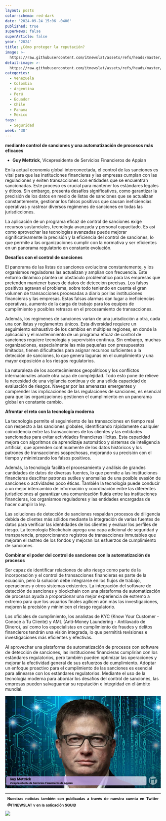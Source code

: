 ```yaml
---
layout: posts
color-schema: red-dark
date: '2024-09-24 15:06 -0400'
published: true
superNews: false
superArticle: false
year: '2024'
title: ¿Cómo proteger la reputación?
image: >-
  https://raw.githubusercontent.com/itnewslat/assets/refs/heads/master/img/540x320/Guy-Mettrick-p.jpg
detail-image: >-
  https://raw.githubusercontent.com/itnewslat/assets/refs/heads/master/img/1024x680/Guy-Mettrick-g.jpg
categories:
  - Venezuela
  - Colombia
  - Argentina
  - Perú
  - Ecuador
  - Chile
  - Panama
  - Mexico
tags:
  - Seguridad
week: '38'
---
```

**mediante control de sanciones y una automatización de procesos más eficaces**

- **Guy Mettrick**, Vicepresidente de Servicios Financieros de Appian

En la actual economía global interconectada, el control de las sanciones es vital para que las instituciones financieras y las empresas cumplan con las regulaciones y eviten transacciones con entidades que se encuentran sancionadas. Este proceso es crucial para mantener los estándares legales y éticos. Sin embargo, presenta desafíos significativos, como garantizar la precisión de los datos en medio de listas de sanciones que se actualizan constantemente, gestionar los falsos positivos que causan ineficiencias operativas y rastrear diversos regímenes de sanciones en todas las jurisdicciones.

La aplicación de un programa eficaz de control de sanciones exige recursos sustanciales, tecnología avanzada y personal capacitado. Es así como aprovechar las tecnologías avanzadas puede mejorar significativamente la precisión y la eficiencia del control de sanciones, lo que permite a las organizaciones cumplir con la normativa y ser eficientes en un panorama regulatorio en constante evolución.

**Desafíos con el control de sanciones**

El panorama de las listas de sanciones evoluciona constantemente, y los organismos reguladores las actualizan y amplían con frecuencia. Este entorno dinámico plantea un obstáculo problemático para las empresas que pretenden mantener bases de datos de detección precisas. Los falsos positivos agravan el problema, sobre todo teniendo en cuenta el gran volumen de transacciones procesadas a diario por las instituciones financieras y las empresas. Estas falsas alarmas dan lugar a ineficiencias operativas, aumento de la carga de trabajo para los equipos de cumplimiento y posibles retrasos en el procesamiento de transacciones.

Además, los regímenes de sanciones varían de una jurisdicción a otra, cada una con listas y reglamentos únicos. Esta diversidad requiere un seguimiento exhaustivo de los cambios en múltiples regiones, en donde la aplicación y el mantenimiento de un programa eficaz de control de sanciones requiere tecnología y supervisión continua. Sin embargo, muchas organizaciones, especialmente las más pequeñas con presupuestos limitados, tienen dificultades para asignar recursos suficientes a la detección de sanciones, lo que genera lagunas en el cumplimiento y una mayor exposición a los riesgos regulatorios.

La naturaleza de los acontecimientos geopolíticos y los conflictos internacionales añade otra capa de complejidad. Todo esto pone de relieve la necesidad de una vigilancia continua y de una sólida capacidad de evaluación de riesgos. Navegar por las amenazas emergentes y comprender las implicaciones de las regulaciones de sanciones, es esencial para que las organizaciones gestionen el cumplimiento en un panorama global en constante cambio.

**Afrontar el reto con la tecnología moderna**

La tecnología permite el seguimiento de las transacciones en tiempo real con respecto a las sanciones globales, identificando rápidamente cualquier coincidencia entre las transacciones de los clientes y las entidades sancionadas para evitar actividades financieras ilícitas. Esta capacidad mejora con algoritmos de aprendizaje automático y sistemas de inteligencia artificial, que aprenden continuamente de los datos históricos y los patrones de transacciones sospechosas, mejorando su precisión con el tiempo y minimizando los falsos positivos.

Además, la tecnología facilita el procesamiento y análisis de grandes cantidades de datos de diversas fuentes, lo que permite a las instituciones financieras descifrar patrones sutiles y anomalías de una posible evasión de sanciones o actividades poco éticas. También la tecnología puede conducir a un mejor intercambio de información y coordinación entre las diferentes jurisdicciones al garantizar una comunicación fluida entre las instituciones financieras, los organismos reguladores y las entidades encargadas de hacer cumplir la ley.

Las soluciones de detección de sanciones respaldan procesos de diligencia debida de clientes más sólidos mediante la integración de varias fuentes de datos para verificar las identidades de los clientes y evaluar los perfiles de riesgo. La tecnología Blockchain agrega una capa adicional de seguridad y transparencia, proporcionando registros de transacciones inmutables que mejoran el rastreo de los fondos y mejoran los esfuerzos de cumplimiento de sanciones.

**Combinar el poder del control de sanciones con la automatización de procesos**

Ser capaz de identificar relaciones de alto riesgo como parte de la incorporación y el control de transacciones financieras es parte de la ecuación, pero la solución debe integrarse en los flujos de trabajo, operaciones y otros sistemas existentes. La integración del software de detección de sanciones y blockchain con una plataforma de automatización de procesos ayuda a proporcionar una mejor experiencia de extremo a extremo para que los usuarios finales agilicen aún más las investigaciones, mejoren la precisión y minimicen el riesgo regulatorio.

Los oficiales de cumplimiento, los analistas de KYC (Know Your Customer - Conoce a Tu Cliente) y AML (Anti-Money Laundering - Antilavado de Dinero), así como los especialistas en cumplimiento de fraudes y delitos financieros tendrán una visión integrada, lo que permitirá revisiones e investigaciones más eficientes y efectivas.

Al aprovechar una plataforma de automatización de procesos con software de detección de sanciones, las instituciones financieras cumplirían con los estándares regulatorios, pero también pueden optimizar las operaciones y mejorar la efectividad general de sus esfuerzos de cumplimiento. Adoptar un enfoque proactivo para el cumplimiento de las sanciones es esencial para alinearse con los estándares regulatorios. Mediante el uso de la tecnología moderna para abordar los desafíos del control de sanciones, las empresas pueden salvaguardar su reputación e integridad en el ámbito mundial.

![](https://raw.githubusercontent.com/itnewslat/assets/refs/heads/master/img/540x320/Guy-Mettrick-p.jpg)

<table style="height: 42px;" width="569">
<tbody>
<tr>
<td style="text-align: justify;"><sub><strong>Nuestras noticias también son publicadas a través de nuestra cuenta en Twitter <a href="https://twitter.com/itnewslat?lang=es">@ITNEWSLAT</a> y en la aplicación <a href="https://squidapp.co/en/">SQUID</a></strong></sub></td>
</tr>
</tbody>
</table>

<img src="https://tracker.metricool.com/c3po.jpg?hash=56f88a41e39ab42c063cc51676587a04"/>
